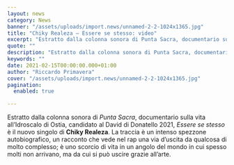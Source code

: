 ```yaml
---
layout: news
category: News
banner: "/assets/uploads/import.news/unnamed-2-2-1024x1365.jpg"
title: "Chiky Realeza – Essere se stesso: video"
excerpt: "Estratto dalla colonna sonora di Punta Sacra, documentario sulla vita all’Idroscalo di Ostia, candidato al David di Donatello 2021, Essere se stesso è il nuovo singolo di Chiky Realeza. La traccia è un intenso spezzone autobiografico, un racconto che vede nel rap una via d’uscita da qualcosa di molto complesso; è uno scorcio di vita [&hellip"
quote: ""
description: "Estratto dalla colonna sonora di Punta Sacra, documentario sulla vita all’Idroscalo di Ostia, candidato al David di Donatello 2021, Essere se stesso è il nuovo singolo di Chiky Realeza. La traccia è un intenso spezzone autobiografico, un racconto che vede nel rap una via d’uscita da qualcosa di molto complesso; è uno scorcio di vita [&hellip"
keywords: ""
date: 2021-02-15T00:00:00.000+01:00
author: "Riccardo Primavera"
cover: "/assets/uploads/import.news/unnamed-2-2-1024x1365.jpg"
pagination:
  enabled: true

---
```


Estratto dalla colonna sonora di _Punta Sacra_, documentario sulla vita all’Idroscalo di Ostia, candidato al David di Donatello 2021, _Essere se stesso_ è il nuovo singolo di **Chiky Realeza**. La traccia è un intenso spezzone autobiografico, un racconto che vede nel rap una via d’uscita da qualcosa di molto complesso; è uno scorcio di vita in un angolo del mondo in cui spesso molti non arrivano, ma da cui si può uscire grazie all’arte.